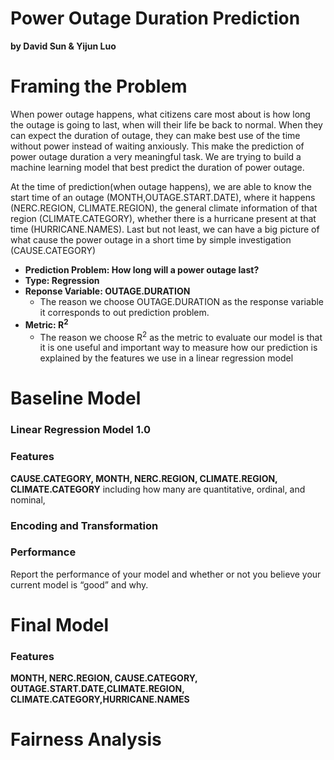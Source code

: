 # Power Outage Duration Prediction
**by David Sun & Yijun Luo**


# Framing the Problem
When power outage happens, what citizens care most about is how long the outage is going to last, when will their life be back to normal. When they can expect the duration of outage, they can make best use of the time without power instead of waiting anxiously. This make the prediction of power outage duration a very meaningful task. We are trying to build a machine learning model that best predict the duration of power outage. 

At the time of prediction(when outage happens), we are able to know the start time of an outage (MONTH,OUTAGE.START.DATE), where it happens (NERC.REGION, CLIMATE.REGION), the general climate information of that region (CLIMATE.CATEGORY), whether there is a hurricane present at that time (HURRICANE.NAMES). Last but not least, we can have a big picture of what cause the power outage in a short time by simple investigation (CAUSE.CATEGORY) 

- **Prediction Problem: How long will a power outage last?**
- **Type: Regression**
- **Reponse Variable: OUTAGE.DURATION**
    - The reason we choose OUTAGE.DURATION as the response variable it corresponds to out prediction problem.
- **Metric: R<sup>2</sup>**
    - The reason we choose R<sup>2</sup> as the metric to evaluate our model is that it is one useful and important way to measure how our prediction is explained by the features we use in a linear regression model





# Baseline Model
### Linear Regression Model 1.0


### Features
**CAUSE.CATEGORY, MONTH, NERC.REGION, CLIMATE.REGION, CLIMATE.CATEGORY**
including how many are quantitative, ordinal, and nominal, 

### Encoding and Transformation

### Performance
Report the performance of your model and whether or not you believe your current model is “good” and why.




# Final Model
### Features 
**MONTH, NERC.REGION, CAUSE.CATEGORY, OUTAGE.START.DATE,CLIMATE.REGION, CLIMATE.CATEGORY,HURRICANE.NAMES**





# Fairness Analysis
